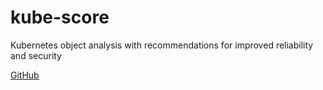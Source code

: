# kube-score

Kubernetes object analysis with recommendations for improved reliability and security

[GitHub](https://github.com/zegl/kube-score)
